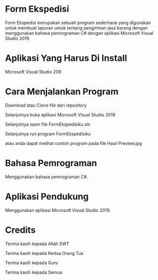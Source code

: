 # Form Ekspedisi
Form Ekspedisi merupakan sebuah program sederhana yang digunakan untuk membuat laporan untuk tentang pengiriman jasa barang dengan menggunakan bahasa pemrograman C# dengan aplikasi Microsoft Visual Studio 2019.

# Aplikasi Yang Harus Di Install
Microsoft Visual Studio 209

# Cara Menjalankan Program
Download atau Clone file dari repository

Selanjutnya buka aplikasi Microsoft Visual Studio 2019

Selanjutnya open file FormEkspedisiku.sln

Selanjutnya run program FormEkspedisiku

atau anda dapat melihat contoh program pada file Hasil Preview.jpg

# Bahasa Pemrograman
Menggunakan bahasa pemrograman C#.

# Aplikasi Pendukung
Menggunakan aplikasi Microsoft Visual Studio 2019.

# Credits
Terima kasih kepada Allah SWT

Terima kasih kepada Kedua Orang Tua

Terima kasih kepada Guru

Terima kasih kepada Semua

